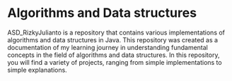 # Algorithms and Data structures
ASD_RizkyJulianto is a repository that contains various implementations of algorithms and data structures in Java. This repository was created as a documentation of my learning journey in understanding fundamental concepts in the field of algorithms and data structures. In this repository, you will find a variety of projects, ranging from simple implementations to simple explanations.





